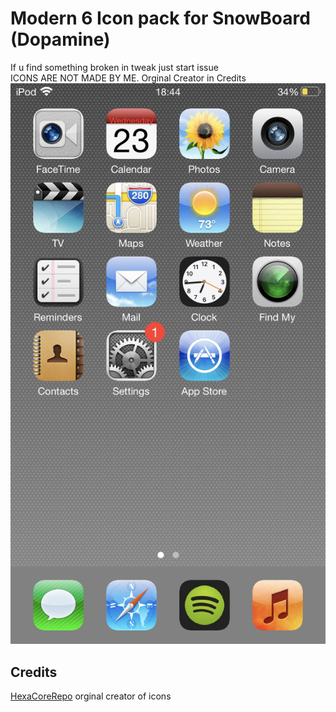 # Modern 6 Icon pack for SnowBoard (Dopamine)
If u find something broken in tweak just start issue <br>
ICONS ARE NOT MADE BY ME. Orginal Creator in Credits
![screenshot](assets/screenshot.PNG)
## Credits
[HexaCoreRepo](https://github.com/HexaCoreRepo/Modern-6-SE) orginal creator of icons